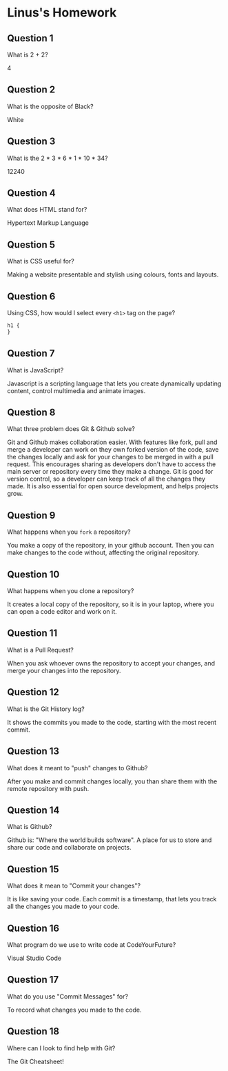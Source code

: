 # Linus's Homework

## Question 1

What is 2 + 2?

4

## Question 2

What is the opposite of Black?

White

## Question 3

What is the 2 * 3 * 6 * 1 * 10 * 34?

12240

## Question 4

What does HTML stand for?

Hypertext Markup Language

## Question 5

What is CSS useful for?

Making a website presentable and stylish using colours, fonts and layouts.

## Question 6

Using CSS, how would I select every `<h1>` tag on the page?

```css
h1 {
}
```

## Question 7

What is JavaScript?

Javascript is a scripting language that lets you create dynamically updating content, control multimedia and animate images.

## Question 8

What three problem does Git & Github solve?

Git and Github makes collaboration easier. With features like fork, pull and merge a developer can work on they own forked version of the code, save the changes locally and ask for your changes to be merged in with a pull request. This encourages sharing as developers don't have to access the main server or repository every time they make a change.
Git is good for version control, so a developer can keep track of all the changes they made.
It is also essential for open source development, and helps projects grow.

## Question 9

What happens when you `fork` a repository?

You make a copy of the repository, in your github account. Then you can make changes to the code without, affecting the original repository.

## Question 10

What happens when you clone a repository?

It creates a local copy of the repository, so it is in your laptop, where you can open a code editor and work on it.

## Question 11

What is a Pull Request?

When you ask whoever owns the repository to accept your changes, and merge your changes into the repository.

## Question 12

What is the Git History log?

It shows the commits you made to the code, starting with the most recent commit.

## Question 13

What does it meant to "push" changes to Github?

After you make and commit changes locally, you than share them with the remote repository with push.

## Question 14

What is Github?

Github is: "Where the world builds software".
A place for us to store and share our code and collaborate on projects.

## Question 15

What does it mean to "Commit your changes"?

It is like saving your code. Each commit is a timestamp, that lets you track all the changes you made to your code.

## Question 16

What program do we use to write code at CodeYourFuture?

Visual Studio Code

## Question 17

What do you use "Commit Messages" for?

To record what changes you made to the code.

## Question 18

Where can I look to find help with Git?

The Git Cheatsheet!

